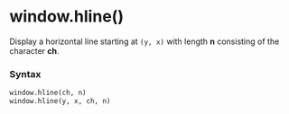 # window.hline()

Display a horizontal line starting at `(y, x)` with length **n** consisting of the character **ch**.

### Syntax

```python
window.hline(ch, n)
window.hline(y, x, ch, n)
```